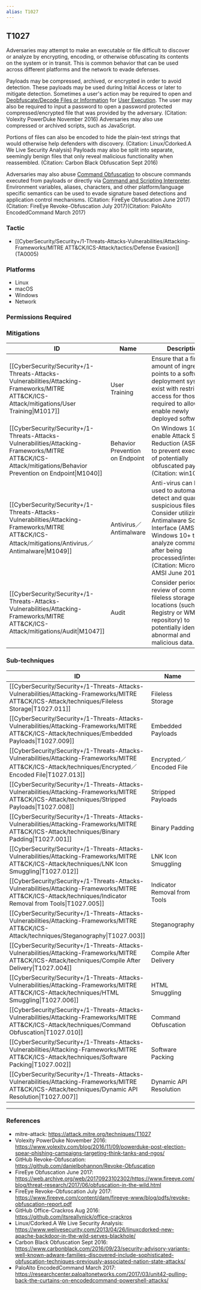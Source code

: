 ```yaml
---
alias: T1027
---
```


## T1027

Adversaries may attempt to make an executable or file difficult to discover or analyze by encrypting, encoding, or otherwise obfuscating its contents on the system or in transit. This is common behavior that can be used across different platforms and the network to evade defenses. 

Payloads may be compressed, archived, or encrypted in order to avoid detection. These payloads may be used during Initial Access or later to mitigate detection. Sometimes a user's action may be required to open and [Deobfuscate/Decode Files or Information](https://attack.mitre.org/techniques/T1140) for [User Execution](https://attack.mitre.org/techniques/T1204). The user may also be required to input a password to open a password protected compressed/encrypted file that was provided by the adversary. (Citation: Volexity PowerDuke November 2016) Adversaries may also use compressed or archived scripts, such as JavaScript. 

Portions of files can also be encoded to hide the plain-text strings that would otherwise help defenders with discovery. (Citation: Linux/Cdorked.A We Live Security Analysis) Payloads may also be split into separate, seemingly benign files that only reveal malicious functionality when reassembled. (Citation: Carbon Black Obfuscation Sept 2016)

Adversaries may also abuse [Command Obfuscation](https://attack.mitre.org/techniques/T1027/010) to obscure commands executed from payloads or directly via [Command and Scripting Interpreter](https://attack.mitre.org/techniques/T1059). Environment variables, aliases, characters, and other platform/language specific semantics can be used to evade signature based detections and application control mechanisms. (Citation: FireEye Obfuscation June 2017) (Citation: FireEye Revoke-Obfuscation July 2017)(Citation: PaloAlto EncodedCommand March 2017) 


### Tactic
- [[CyberSecurity/Security+/1-Threats-Attacks-Vulnerabilities/Attacking-Frameworks/MITRE ATT&CK/ICS-Attack/tactics/Defense Evasion]] (TA0005)

### Platforms
- Linux
- macOS
- Windows
- Network

### Permissions Required

### Mitigations

| ID | Name | Description |
| --- | --- | --- |
| [[CyberSecurity/Security+/1-Threats-Attacks-Vulnerabilities/Attacking-Frameworks/MITRE ATT&CK/ICS-Attack/mitigations/User Training\|M1017]] | User Training | Ensure that a finite amount of ingress points to a software deployment system exist with restricted access for those required to allow and enable newly deployed software. |
| [[CyberSecurity/Security+/1-Threats-Attacks-Vulnerabilities/Attacking-Frameworks/MITRE ATT&CK/ICS-Attack/mitigations/Behavior Prevention on Endpoint\|M1040]] | Behavior Prevention on Endpoint | On Windows 10+, enable Attack Surface Reduction (ASR) rules to prevent execution of potentially obfuscated payloads. (Citation: win10_asr) |
| [[CyberSecurity/Security+/1-Threats-Attacks-Vulnerabilities/Attacking-Frameworks/MITRE ATT&CK/ICS-Attack/mitigations/Antivirus／Antimalware\|M1049]] | Antivirus／Antimalware | Anti-virus can be used to automatically detect and quarantine suspicious files. Consider utilizing the Antimalware Scan Interface (AMSI) on Windows 10+ to analyze commands after being processed/interpreted. (Citation: Microsoft AMSI June 2015) |
| [[CyberSecurity/Security+/1-Threats-Attacks-Vulnerabilities/Attacking-Frameworks/MITRE ATT&CK/ICS-Attack/mitigations/Audit\|M1047]] | Audit | Consider periodic review of common fileless storage locations (such as the Registry or WMI repository) to potentially identify abnormal and malicious data. |

### Sub-techniques

| ID | Name |
| --- | --- |
| [[CyberSecurity/Security+/1-Threats-Attacks-Vulnerabilities/Attacking-Frameworks/MITRE ATT&CK/ICS-Attack/techniques/Fileless Storage\|T1027.011]] | Fileless Storage |
| [[CyberSecurity/Security+/1-Threats-Attacks-Vulnerabilities/Attacking-Frameworks/MITRE ATT&CK/ICS-Attack/techniques/Embedded Payloads\|T1027.009]] | Embedded Payloads |
| [[CyberSecurity/Security+/1-Threats-Attacks-Vulnerabilities/Attacking-Frameworks/MITRE ATT&CK/ICS-Attack/techniques/Encrypted／Encoded File\|T1027.013]] | Encrypted／Encoded File |
| [[CyberSecurity/Security+/1-Threats-Attacks-Vulnerabilities/Attacking-Frameworks/MITRE ATT&CK/ICS-Attack/techniques/Stripped Payloads\|T1027.008]] | Stripped Payloads |
| [[CyberSecurity/Security+/1-Threats-Attacks-Vulnerabilities/Attacking-Frameworks/MITRE ATT&CK/ICS-Attack/techniques/Binary Padding\|T1027.001]] | Binary Padding |
| [[CyberSecurity/Security+/1-Threats-Attacks-Vulnerabilities/Attacking-Frameworks/MITRE ATT&CK/ICS-Attack/techniques/LNK Icon Smuggling\|T1027.012]] | LNK Icon Smuggling |
| [[CyberSecurity/Security+/1-Threats-Attacks-Vulnerabilities/Attacking-Frameworks/MITRE ATT&CK/ICS-Attack/techniques/Indicator Removal from Tools\|T1027.005]] | Indicator Removal from Tools |
| [[CyberSecurity/Security+/1-Threats-Attacks-Vulnerabilities/Attacking-Frameworks/MITRE ATT&CK/ICS-Attack/techniques/Steganography\|T1027.003]] | Steganography |
| [[CyberSecurity/Security+/1-Threats-Attacks-Vulnerabilities/Attacking-Frameworks/MITRE ATT&CK/ICS-Attack/techniques/Compile After Delivery\|T1027.004]] | Compile After Delivery |
| [[CyberSecurity/Security+/1-Threats-Attacks-Vulnerabilities/Attacking-Frameworks/MITRE ATT&CK/ICS-Attack/techniques/HTML Smuggling\|T1027.006]] | HTML Smuggling |
| [[CyberSecurity/Security+/1-Threats-Attacks-Vulnerabilities/Attacking-Frameworks/MITRE ATT&CK/ICS-Attack/techniques/Command Obfuscation\|T1027.010]] | Command Obfuscation |
| [[CyberSecurity/Security+/1-Threats-Attacks-Vulnerabilities/Attacking-Frameworks/MITRE ATT&CK/ICS-Attack/techniques/Software Packing\|T1027.002]] | Software Packing |
| [[CyberSecurity/Security+/1-Threats-Attacks-Vulnerabilities/Attacking-Frameworks/MITRE ATT&CK/ICS-Attack/techniques/Dynamic API Resolution\|T1027.007]] | Dynamic API Resolution |


---
### References

- mitre-attack: https://attack.mitre.org/techniques/T1027
- Volexity PowerDuke November 2016: https://www.volexity.com/blog/2016/11/09/powerduke-post-election-spear-phishing-campaigns-targeting-think-tanks-and-ngos/
- GitHub Revoke-Obfuscation: https://github.com/danielbohannon/Revoke-Obfuscation
- FireEye Obfuscation June 2017: https://web.archive.org/web/20170923102302/https://www.fireeye.com/blog/threat-research/2017/06/obfuscation-in-the-wild.html
- FireEye Revoke-Obfuscation July 2017: https://www.fireeye.com/content/dam/fireeye-www/blog/pdfs/revoke-obfuscation-report.pdf
- GitHub Office-Crackros Aug 2016: https://github.com/itsreallynick/office-crackros
- Linux/Cdorked.A We Live Security Analysis: https://www.welivesecurity.com/2013/04/26/linuxcdorked-new-apache-backdoor-in-the-wild-serves-blackhole/
- Carbon Black Obfuscation Sept 2016: https://www.carbonblack.com/2016/09/23/security-advisory-variants-well-known-adware-families-discovered-include-sophisticated-obfuscation-techniques-previously-associated-nation-state-attacks/
- PaloAlto EncodedCommand March 2017: https://researchcenter.paloaltonetworks.com/2017/03/unit42-pulling-back-the-curtains-on-encodedcommand-powershell-attacks/
